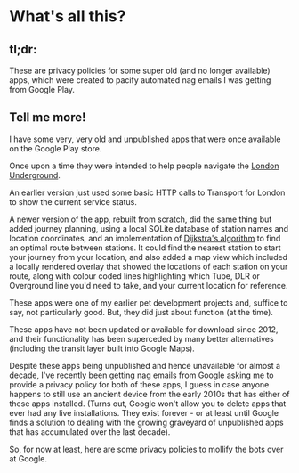 # What's all this?

## tl;dr:
 These are privacy policies for some super old (and no longer available) apps, which were created to pacify automated nag emails I was getting from Google Play.

## Tell me more!
I have some very, very old and unpublished apps that were once available on the Google Play store. 

Once upon a time they were intended to help people navigate the [London Underground](https://en.wikipedia.org/wiki/London_Underground).

An earlier version just used some basic HTTP calls to Transport for London to show the current service status.

A newer version of the app, rebuilt from scratch, did the same thing but added journey planning, using a local SQLite database of station names and location coordinates, and an implementation of [Dijkstra's algorithm](https://en.wikipedia.org/wiki/Dijkstra%27s_algorithm) to find an optimal route between stations. It could find the nearest station to start your journey from your location, and also added a map view which included a locally rendered overlay that showed the locations of each station on your route, along with colour coded lines highlighting which Tube, DLR or Overground line you'd need to take, and your current location for reference.

These apps were one of my earlier pet development projects and, suffice to say, not particularly good. But, they did just about function (at the time).

These apps have not been updated or available for download since 2012, and their functionality has been superceded by many better alternatives (including the transit layer built into Google Maps).

Despite these apps being unpublished and hence unavailable for almost a decade, I've recently been getting nag emails from Google asking me to provide a privacy policy for both of these apps, I guess in case anyone happens to still use an ancient device from the early 2010s that has either of these apps installed. (Turns out, Google won't allow you to delete apps that ever had any live installations. They exist forever - or at least until Google finds a solution to dealing with the growing graveyard of unpublished apps that has accumulated over the last decade).

So, for now at least, here are some privacy policies to mollify the bots over at Google.
